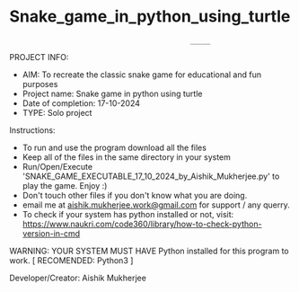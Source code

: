 # Snake_game_in_python_using_turtle
                                                 _____ 
PROJECT INFO:
- AIM: To recreate the classic snake game for educational and fun purposes
- Project name: Snake game in python using turtle
- Date of completion: 17-10-2024
- TYPE: Solo project

Instructions:

- To run and use the program download all the files
- Keep all of the files in the same directory in your system
- Run/Open/Execute 'SNAKE_GAME_EXECUTABLE_17_10_2024_by_Aishik_Mukherjee.py' to play the game. Enjoy :)
- Don't touch other files if you don't know what you are doing.
- email me at aishik.mukherjee.work@gmail.com for support / any querry.
- To check if your system has python installed or not, visit: https://www.naukri.com/code360/library/how-to-check-python-version-in-cmd

WARNING: YOUR SYSTEM MUST HAVE Python installed for this program to work. [ RECOMENDED: Python3 ]

Developer/Creator: Aishik Mukherjee
